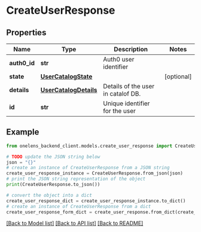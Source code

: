 # CreateUserResponse


## Properties

Name | Type | Description | Notes
------------ | ------------- | ------------- | -------------
**auth0_id** | **str** | Auth0 user identifier | 
**state** | [**UserCatalogState**](UserCatalogState.md) |  | [optional] 
**details** | [**UserCatalogDetails**](UserCatalogDetails.md) | Details of the user in catalof DB. | 
**id** | **str** | Unique identifier for the user | 

## Example

```python
from onelens_backend_client.models.create_user_response import CreateUserResponse

# TODO update the JSON string below
json = "{}"
# create an instance of CreateUserResponse from a JSON string
create_user_response_instance = CreateUserResponse.from_json(json)
# print the JSON string representation of the object
print(CreateUserResponse.to_json())

# convert the object into a dict
create_user_response_dict = create_user_response_instance.to_dict()
# create an instance of CreateUserResponse from a dict
create_user_response_form_dict = create_user_response.from_dict(create_user_response_dict)
```
[[Back to Model list]](../README.md#documentation-for-models) [[Back to API list]](../README.md#documentation-for-api-endpoints) [[Back to README]](../README.md)


